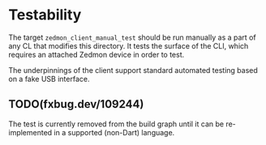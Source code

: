 # Testability

The target `zedmon_client_manual_test` should be run manually as a part of any
CL that modifies this directory. It tests the surface of the CLI, which
requires an attached Zedmon device in order to test.

The underpinnings of the client support standard automated testing based on a
fake USB interface.

## TODO(fxbug.dev/109244)
The test is currently removed from the build graph until it can be re-implemented in a supported
(non-Dart) language.